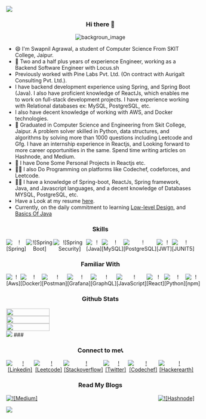 ![](https://komarev.com/ghpvc/?username=your-code123-tech&style=flat-square&label=VIEWS)

<div align="center">

### Hi there 👋
<img src="https://res.cloudinary.com/swap2001/image/upload/v1697734632/c4ijr44zstermtopxqbx.png" alt="backgroun_image" />

 </div>
 
* 😄 I'm Swapnil Agrawal, a student of Computer Science From SKIT College, Jaipur.
* 🚐 Two and a half plus years of experience Engineer, working as a Backend Software Engineer with Locus.sh
* Previously worked with Pine Labs Pvt. Ltd. (On contract with AurigaIt Consulting Pvt. Ltd.).
* I have backend development experience using Spring, and Spring Boot (Java). I also have proficient knowledge of ReactJs, which enables me to work on full-stack development projects. I have experience working with Relational databases ex: MySQL, PostgreSQL, etc.
* I also have decent knowledge of working with AWS, and Docker technologies.
* 🚐 Graduated in Computer Science and Engineering from Skit College, Jaipur. A problem solver skilled in Python, data structures, and algorithms by solving more than 1000 questions including Leetcode and Gfg. I have an internship experience in Reactjs, and Looking forward to more career opportunities in the same. Spend time writing articles on Hashnode, and Medium. 
* 🔨 I have Done Some Personal Projects in Reactjs etc.
* 👨‍💻 I also Do Programming on platforms like Codechef, codeforces, and Leetcode.
* 👨‍💻 I have a knowledge of Spring-boot, ReactJs, Spring framework, Java, and Javascript languages, and a decent knowledge of Databases MYSQL, PostgreSQL, etc.
* Have a Look at my resume <a href="https://drive.google.com/file/d/1PJDoAP6KB9pXbgyMT8hNCdihfjt4iXkb/view" target="_blank">here</a>.
* Currently, on the daily commitment to learning [Low-level Design](https://github.com/code123-tech/Low-Level-Design-Questions), and [Basics Of Java](https://github.com/code123-tech/Basics_Java_With_OOP_Concepts)


<div align="center">
  
  ### Skills 

  <div style="display:flex;justify-content:space-between;"> 
      <img src="https://img.shields.io/badge/Spring-6DB33F?style=for-the-badge&logo=spring&logoColor=white" alt="![Spring]" />
      <img src="https://img.shields.io/badge/Spring_Boot-F2F4F9?style=for-the-badge&logo=spring-boot" alt="![Spring Boot]" />
      <img src="https://img.shields.io/badge/Spring_Security-6DB33F?style=for-the-badge&logo=Spring-Security&logoColor=white" alt="![Spring Security]" /> 
      <img src="https://img.shields.io/badge/java-%23ED8B00.svg?style=for-the-badge&logo=java&logoColor=white" alt="![Java]" />
      <img src="https://img.shields.io/badge/MySQL-00000F?style=for-the-badge&logo=mysql&logoColor=white" alt="![MySQL]" />
      <img src="https://img.shields.io/badge/PostgreSQL-316192?style=for-the-badge&logo=postgresql&logoColor=white" alt="![PostgreSQL]" />
      <img src="https://img.shields.io/badge/JWT-000000?style=for-the-badge&logo=JSON%20web%20tokens&logoColor=white" alt="![JWT]" />
      <img src="https://img.shields.io/badge/Junit5-25A162?style=for-the-badge&logo=junit5&logoColor=white" alt="![JUNIT5]" />
  </div>
</div>

###


<div align="center">
  
  ### Familiar With 
  
  <div style="display:flex;justify-content:space-between;">
       <img src="https://img.shields.io/badge/Aws-FF6C37?style=for-the-badge&logo=Aws&logoColor=white" alt="![Aws]" />
       <img src="https://img.shields.io/badge/Docker-blue?style=for-the-badge&logo=Docker&logoColor=white" alt="![Docker]" />
       <img src="https://img.shields.io/badge/Postman-FF6C37?style=for-the-badge&logo=Postman&logoColor=white" alt="![Postman]" />
       <img src="https://img.shields.io/badge/Grafana-F2F4F9?style=for-the-badge&logo=grafana&logoColor=orange&labelColor=F2F4F9" alt="![Grafana]" />
        <img src="https://img.shields.io/badge/-GraphQL-E10098?style=for-the-badge&logo=graphql&logoColor=white" alt="![GraphQL]" />
       <img src="https://img.shields.io/badge/javascript-%23323330.svg?style=for-the-badge&logo=javascript&logoColor=%23F7DF1E" alt="![JavaScript]" />
       <img src="https://img.shields.io/badge/react-%2320232a.svg?style=for-the-badge&logo=react&logoColor=%2361DAFB" alt="![React]" />
       <img src="https://img.shields.io/badge/python-3670A0?style=for-the-badge&logo=python&logoColor=ffdd54" alt="![Python]" />
       <img src="https://img.shields.io/badge/npm-CB3837?style=for-the-badge&logo=npm&logoColor=white" alt="![npm]" />
  </div>
</div>


<div align="center"> 
  
### Github Stats 
  
</div>

<div style="display:flex;flex-direction:column;">
  <img style="width:48%" src="https://github-readme-stats-git-masterrstaa-rickstaa.vercel.app/api?username=code123-tech&theme=github_dark" />
  <img style="width:48%" src="https://github-readme-streak-stats.herokuapp.com/?user=code123-tech&theme=dark" /> 
  <img style="width:48%" src="https://github-profile-summary-cards.vercel.app/api/cards/profile-details?username=code123-tech&theme=github_dark" />
 </div>
<img src="https://github-profile-trophy.vercel.app/?username=code123-tech&theme=github_dark" />
###

<div align="center">
  
  ### Connect to me📞
  
  <div style="display:flex;justify-content:space-between;">
        <a href="https://www.linkedin.com/in/swapnil-agrawal-504bba176/">
            <img src="https://img.shields.io/badge/linkedin-%230077B5.svg?style=for-the-badge&logo=linkedin&logoColor=white" alt="![Linkedin]" />
        </a>
        <a href="https://leetcode.com/swap2001/">
            <img src="https://img.shields.io/badge/-LeetCode-FFA116?style=for-the-badge&logo=LeetCode&logoColor=black" alt="![Leetcode]" />
        </a> 
        <a href="https://stackoverflow.com/users/13318793/swap">
            <img src="https://img.shields.io/badge/Stack_Overflow-FE7A16?style=for-the-badge&logo=stack-overflow&logoColor=white" alt="![Stackoverflow]" />
        </a>
        <a href="https://twitter.com/ninjaswap_">
            <img src="https://img.shields.io/badge/X-000000?style=for-the-badge&logo=x&logoColor=white" alt="![Twitter]" />
        </a>
        <a href="https://www.codechef.com/users/swap2001">
            <img src="https://img.shields.io/badge/Codechef-%23B92B27.svg?&style=for-the-badge&logo=Codechef&logoColor=white" alt="![Codechef]" />
        </a>
        <a href="[https://www.codechef.com/users/swap2001](https://www.hackerearth.com/@swapnil880)">
            <img src="https://img.shields.io/badge/HackerEarth-%232C3454.svg?&style=for-the-badge&logo=HackerEarth&logoColor=Blue" alt="![Hackerearth]" />
        </a>
  </div>
</div>


###

<div align="center">
  
  ### Read My Blogs  

  <div style="display:flex;justify-content:space-between;">
      <a href="https://swapnilagarwal2001.medium.com/">
        <img src="https://img.shields.io/badge/Medium-%23000000.svg?style=for-the-badge&logo=Medium&logoColor=white" alt="![Medium]" />
     </a>
      <a href="https://bitmoreengineering.hashnode.dev/">
        <img src="https://img.shields.io/badge/Hashnode-2962FF?style=for-the-badge&logo=hashnode&logoColor=white" alt="![Hashnode]" />
     </a>
  </div>
</div>



<!--
**code123-tech/code123-tech** is a ✨ _special_ ✨ repository because its `README.md` (this file) appears on your GitHub profile.

Here are some ideas to get you started:

- 🔭 I’m currently working on ...
- 🌱 I’m currently learning ...
- 👯 I’m looking to collaborate on ...
- 🤔 I’m looking for help with ...
- 💬 Ask me about ...
- 📫 How to reach me: ...
- 😄 Pronouns: ...
- ⚡ Fun fact: ...
-->

![](https://hit.yhype.me/github/profile?user_id=53444217)
